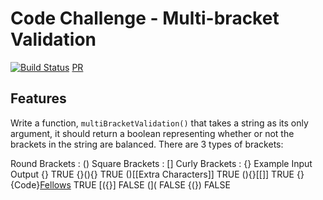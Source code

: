 # Code Challenge - Multi-bracket Validation
[![Build Status](https://www.travis-ci.com/alvian-401-advanced-javascript/data-structures-and-algorithms.svg?branch=master)](https://www.travis-ci.com/alvian-401-advanced-javascript/data-structures-and-algorithms)
[PR]()


## Features
Write a function, `multiBracketValidation()` that takes a string as its only argument, it should return a boolean representing whether or not the brackets in the string are balanced. There are 3 types of brackets:

Round Brackets : ()
Square Brackets : []
Curly Brackets : {}
Example
Input	Output
{}	TRUE
{}(){}	TRUE
()[[Extra Characters]]	TRUE
(){}[[]]	TRUE
{}{Code}[Fellows](())	TRUE
[({}]	FALSE
(](	FALSE
{(})	FALSE

